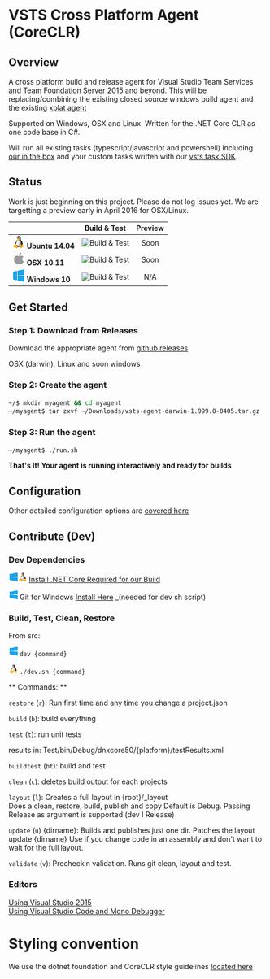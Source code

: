 # VSTS Cross Platform Agent (CoreCLR)

## Overview

A cross platform build and release agent for Visual Studio Team Services and Team Foundation Server 2015 and beyond.  This will be replacing/combining the existing closed source windows build agent and the existing [xplat agent](https://github.com/Microsoft/vso-agent)

Supported on Windows, OSX and Linux.  Written for the .NET Core CLR as one code base in C#.

Will run all existing tasks (typescript/javascript and powershell) including [our in the box](https://github.com/Microsoft/vso-agent-tasks) and your custom tasks written with our [vsts task SDK](https://github.com/Microsoft/vsts-task-lib). 


## Status

Work is just beginning on this project.  Please do not log issues yet.  We are targetting a preview early in April 2016 for OSX/Linux.  

|   | Build & Test | Preview |
|---|:-----:|:-----:|
|![Linux](docs/linux_med.png) **Ubuntu 14.04**|![Build & Test](https://mseng.visualstudio.com/_apis/public/build/definitions/b924d696-3eae-4116-8443-9a18392d8544/2853/badge?branch=master)| Soon |
|![Apple](docs/apple_med.png) **OSX 10.11**|![Build & Test](https://mseng.visualstudio.com/_apis/public/build/definitions/b924d696-3eae-4116-8443-9a18392d8544/3080/badge?branch=master)| Soon |
|![Win](docs/win_med.png) **Windows 10**|![Build & Test](https://mseng.visualstudio.com/_apis/public/build/definitions/b924d696-3eae-4116-8443-9a18392d8544/2850/badge?branch=master)| N/A |


## Get Started

### Step 1: Download from Releases

Download the appropriate agent from [github releases](https://github.com/Microsoft/vsts-agent/releases)

OSX (darwin), Linux and soon windows

### Step 2: Create the agent

```bash
~/$ mkdir myagent && cd myagent
~/myagent$ tar zxvf ~/Downloads/vsts-agent-darwin-1.999.0-0405.tar.gz
```

### Step 3: Run the agent

```bash
~/myagent$ ./run.sh
```

**That's It! Your agent is running interactively and ready for builds**  

## Configuration

Other detailed configuration options are [covered here](docs/config.md)

## Contribute (Dev)

### Dev Dependencies

![Win](docs/win_sm.png)![*nix](docs/linux_sm.png) [Install .NET Core Required for our Build](docs/dev/netcore.md)

![Win](docs/win_sm.png) Git for Windows [Install Here](https://git-scm.com/downloads) _(needed for dev sh script)

### Build, Test, Clean, Restore 

From src:

![Win](docs/win_sm.png) `dev {command}`  

![*nix](docs/linux_sm.png) `./dev.sh {command}`
  
** Commands: **

`restore` (`r`): Run first time and any time you change a project.json  

`build` (`b`):   build everything  

`test` (`t`):    run unit tests
        
  results in: 
  Test/bin/Debug/dnxcore50/{platform}/testResults.xml

`buildtest` (`bt`): build and test

`clean` (`c`):   deletes build output for each projects
 
`layout` (`l`): Creates a full layout in {root}/_layout  
   Does a clean, restore, build, publish and copy
   Default is Debug.  Passing Release as argument is supported (dev l Release)

`update` (`u`) {dirname}: Builds and publishes just one dir.  Patches the layout
   update {dirname}
   Use if you change code in an assembly and don't want to wait for the full layout.

`validate` (`v`): Precheckin validation.  Runs git clean, layout and test.

### Editors

[Using Visual Studio 2015](docs/dev/vs.md)  
[Using Visual Studio Code and Mono Debugger](docs/dev/code.md)  

# Styling convention

We use the dotnet foundation and CoreCLR style guidelines [located here](
https://github.com/dotnet/corefx/blob/master/Documentation/coding-guidelines/coding-style.md)
